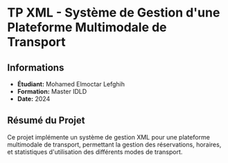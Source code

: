 # TP XML - Système de Gestion d'une Plateforme Multimodale de Transport

## Informations
- **Étudiant:** Mohamed Elmoctar Lefghih
- **Formation:** Master IDLD
- **Date:** 2024

## Résumé du Projet
Ce projet implémente un système de gestion XML pour une plateforme multimodale de transport, permettant la gestion des réservations, horaires, et statistiques d'utilisation des différents modes de transport.
